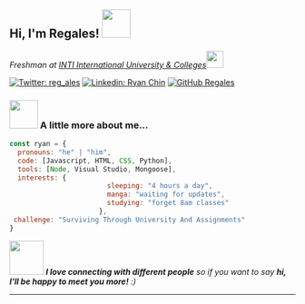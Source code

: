<h2> Hi, I'm Regales! <img src="https://media1.giphy.com/media/UQ1EI1ML2ABQdbebup/giphy.gif?cid=ecf05e47ijf0w7wmpc7z3wl19cnsukcrhmzv1ysurrwgrrtk&rid=giphy.gif&ct=s" width="50"></h2>
<p><em>Freshman at <a href="https://newinti.edu.my/">INTI International University & Colleges</a><img src="https://media4.giphy.com/media/F0RAWnqgJ1f6IzXi9U/giphy.gif?cid=ecf05e4701jwtfb8uhp983btm7pjvywbs709ir6pzpyxdu3e&rid=giphy.gif&ct=s" width="30"></br>
</em></p>

[![Twitter: reg_ales](https://img.shields.io/twitter/follow/reg_ales?style=social)](https://twitter.com/reg_ales)
[![Linkedin: Ryan Chin](https://img.shields.io/badge/-Regales-blue?style=flat-square&logo=Linkedin&logoColor=white&link=https://www.linkedin.com/in/ryanchin04/)](https://www.linkedin.com/in/ryanchin04/)
[![GitHub Regales](https://img.shields.io/github/followers/regales?label=follow&style=social)](https://github.com/regales)


### <img src="https://media.giphy.com/media/VgCDAzcKvsR6OM0uWg/giphy.gif" width="50"> A little more about me...  

```javascript
const ryan = {
  pronouns: "he" | "him",
  code: [Javascript, HTML, CSS, Python],
  tools: [Node, Visual Studio, Mongoose],
  interests: {
                        sleeping: "4 hours a day",
                        manga: "waiting for updates",
                        studying: "forget 8am classes"
                      },
 challenge: "Surviving Through University And Assignments"
}
```

<img src="https://media.giphy.com/media/LnQjpWaON8nhr21vNW/giphy.gif" width="60"> <em><b>I love connecting with different people</b> so if you want to say <b>hi, I'll be happy to meet you more!</b> :)</em>

---
